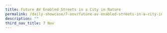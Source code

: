 ```yaml
---
title: Future AV Enabled Streets in a City in Nature
permalink: /daily-showcase/7-nov/future-av-enabled-streets-in-a-city-in-nature/
description: ""
third_nav_title: 7 Nov
---
```

